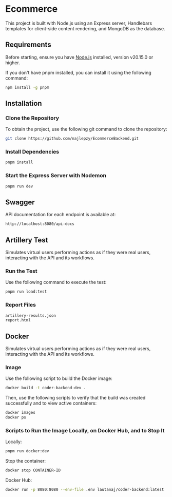 # Ecommerce

This project is built with Node.js using an Express server, Handlebars templates for client-side content rendering, and MongoDB as the database.

## Requirements

Before starting, ensure you have [Node.js](https://nodejs.org/) installed, version v20.15.0 or higher.

If you don't have pnpm installed, you can install it using the following command:

```bash
npm install -g pnpm
```

## Installation

### Clone the Repository

To obtain the project, use the following git command to clone the repository:

```bash
git clone https://github.com/najlepzy/EcommerceBackend.git
```

### Install Dependencies

```bash
pnpm install
```

### Start the Express Server with Nodemon

```bash
pnpm run dev
```

## Swagger

API documentation for each endpoint is available at:

```bash
http://localhost:8080/api-docs
```

## Artillery Test

Simulates virtual users performing actions as if they were real users, interacting with the API and its workflows.

### Run the Test

Use the following command to execute the test:

```bash
pnpm run load:test
```

### Report Files

```bash
artillery-results.json
report.html
```

## Docker

Simulates virtual users performing actions as if they were real users, interacting with the API and its workflows.

### Image

Use the following script to build the Docker image:

```bash
docker build -t coder-backend-dev .
```

Then, use the following scripts to verify that the build was created successfully and to view active containers:

```bash
docker images
docker ps
```

### Scripts to Run the Image Locally, on Docker Hub, and to Stop It

Locally:

```bash
pnpm run docker:dev
```

Stop the container:

```bash
docker stop CONTAINER-ID
```

Docker Hub:

```bash
docker run -p 8080:8080 --env-file .env lautanaj/coder-backend:latest
```
